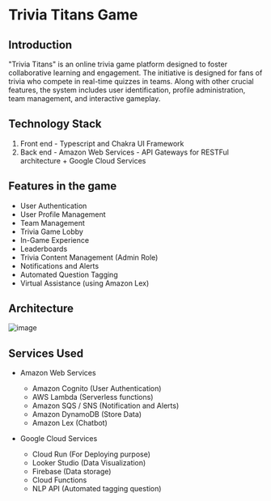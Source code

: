 # Trivia Titans Game



## Introduction

"Trivia Titans" is an online trivia game platform designed to foster collaborative learning and engagement. The initiative is designed for fans of trivia who compete in real-time quizzes in teams.
Along with other crucial features, the system includes user identification, profile administration, team management, and interactive gameplay.

## Technology Stack

1. Front end - Typescript and Chakra UI Framework
2. Back end - Amazon Web Services - API Gateways for RESTFul architecture + Google Cloud Services

## Features in the game

- User Authentication
- User Profile Management
- Team Management
- Trivia Game Lobby
- In-Game Experience
- Leaderboards
- Trivia Content Management (Admin Role)
- Notifications and Alerts
- Automated Question Tagging
- Virtual Assistance (using Amazon Lex)

## Architecture

![image](https://github.com/HVMS/Multi_Trivia_Game/assets/38061955/c73705ca-aeb7-4025-afe9-39765a58a44b)

## Services Used

- Amazon Web Services
  - Amazon Cognito (User Authentication)
  - AWS Lambda (Serverless functions)
  - Amazon SQS / SNS (Notification and Alerts)
  - Amazon DynamoDB (Store Data)
  - Amazon Lex (Chatbot)
 
- Google Cloud Services
  - Cloud Run (For Deploying purpose)
  - Looker Studio (Data Visualization)
  - Firebase (Data storage)
  - Cloud Functions
  - NLP API (Automated tagging question)
